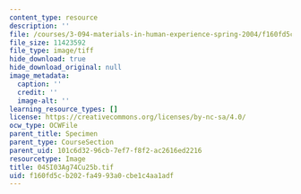 ```yaml
---
content_type: resource
description: ''
file: /courses/3-094-materials-in-human-experience-spring-2004/f160fd5cb202fa4993a0cbe1c4aa1adf_04SI03Ag74Cu25b.tif
file_size: 11423592
file_type: image/tiff
hide_download: true
hide_download_original: null
image_metadata:
  caption: ''
  credit: ''
  image-alt: ''
learning_resource_types: []
license: https://creativecommons.org/licenses/by-nc-sa/4.0/
ocw_type: OCWFile
parent_title: Specimen
parent_type: CourseSection
parent_uid: 101c6d32-96cb-7ef7-f8f2-ac2616ed2216
resourcetype: Image
title: 04SI03Ag74Cu25b.tif
uid: f160fd5c-b202-fa49-93a0-cbe1c4aa1adf
---
```

